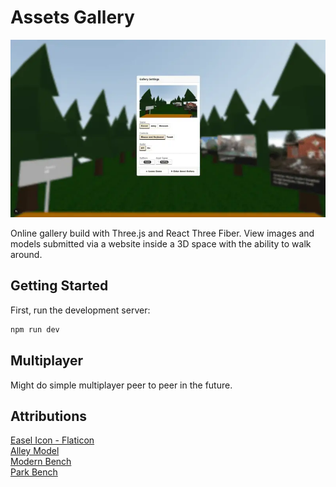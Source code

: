 # Assets Gallery

![Splash Image](public/img/splash.webp)

Online gallery build with Three.js and React Three Fiber. View images and models submitted via a website inside a 3D space with the ability to walk around.

## Getting Started

First, run the development server:

```bash
npm run dev
```

## Multiplayer

Might do simple multiplayer peer to peer in the future.

## Attributions

[Easel Icon - Flaticon](https://www.flaticon.com/free-icon/easel_2784489)  
[Alley Model](https://sketchfab.com/3d-models/alley-c463c94475644aeda18bc3ae95b08d2b)  
[Modern Bench](https://sketchfab.com/3d-models/modern-bench-1-caa4515e36444e4c8c100296463e83c1#download)  
[Park Bench](https://sketchfab.com/3d-models/lowpoly-park-bench-game-asset-34b84238f27f4407b65fe03a8774c574#download)
